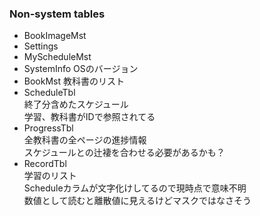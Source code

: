 ### Non-system tables

- BookImageMst
- Settings
- MyScheduleMst
- SystemInfo
    OSのバージョン
- BookMst
    教科書のリスト
- ScheduleTbl  
    終了分含めたスケジュール  
    学習、教科書がIDで参照されてる  
- ProgressTbl  
    全教科書の全ページの進捗情報  
    スケジュールとの辻褄を合わせる必要があるかも？  
- RecordTbl  
    学習のリスト  
    Scheduleカラムが文字化けしてるので現時点で意味不明  
    数値として読むと離散値に見えるけどマスクではなさそう  
